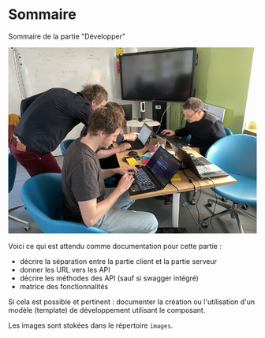 # Sommaire

Sommaire de la partie "Développer"

![](images/developper.jpg)

Voici ce qui est attendu comme documentation pour cette partie :

- décrire la séparation entre la partie client et la partie serveur
- donner les URL vers les API
- décrire les méthodes des API (sauf si swagger intégré)
- matrice des fonctionnalités

Si cela est possible et pertinent : documenter la création ou l'utilisation d'un modèle (template) de développement utilisant le composant.


Les images sont stokées dans le répertoire `images`.